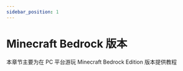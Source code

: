 ```yaml
---
sidebar_position: 1
---
```


# Minecraft Bedrock 版本

本章节主要为在 PC 平台游玩 Minecraft Bedrock Edition 版本提供教程
